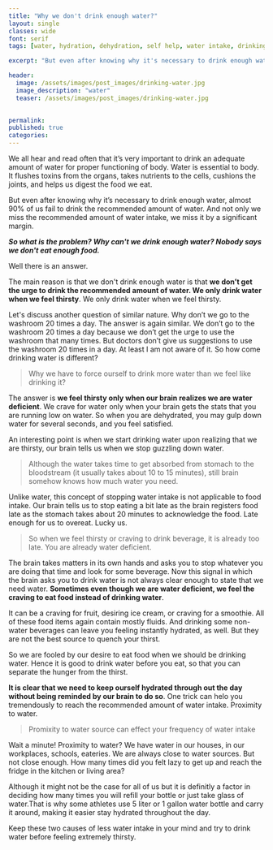```yaml
---
title: "Why we don't drink enough water?"
layout: single
classes: wide
font: serif
tags: [water, hydration, dehydration, self help, water intake, drinking water]

excerpt: "But even after knowing why it's necessary to drink enough water, almost 90% of us fail to drink the recommended amount of water enough water. And not only we miss the recommended amoount of water intake, we miss it by a significant margin."

header:
  image: /assets/images/post_images/drinking-water.jpg
  image_description: "water"
  teaser: /assets/images/post_images/drinking-water.jpg

  
permalink:
published: true
categories: 
---
```



We all hear and read often that it’s very important to drink an adequate amount of water for proper functioning of body. Water is essential to body. It flushes toxins from the organs, takes nutrients to the cells, cushions the joints, and helps us digest the food we eat.  
  

But even after knowing why it’s necessary to drink enough water, almost 90% of us fail to drink the recommended amount of water. And not only we miss the recommended amount of water intake, we miss it by a significant margin.
 

**_So what is the problem? Why can't we drink enough water? Nobody says we don't eat enough food._**

Well there is an answer.

The main reason is that we don't drink enough water is that **we don’t get the urge to drink the recommended amount of water. We only drink water when we feel thirsty**. We only drink water when we feel thirsty. 

Let's discuss another question of similar nature. Why don’t we go to the washroom 20 times a day. The answer is again similar. We don’t go to the washroom 20 times a day because we don’t get the urge to use the washroom that many times. But doctors don’t give us suggestions to use the washroom 20 times in a day. At least I am not aware of it. So how come drinking water is different?


>Why we have to force ourself to drink more water than we feel like drinking it?  


The answer is **we feel thirsty only when our brain realizes we are water deficient**. We crave for water only when your brain gets the stats that you are running low on water. So when you are dehydrated, you may gulp down water for several seconds, and you feel satisfied. 

An interesting point is when we start drinking water upon realizing that we are thirsty, our brain tells us when we stop guzzling down water.

> Although the water takes time to get absorbed from stomach to the bloodstream (it usually takes about 10 to 15 minutes), still brain somehow knows how much water you need.
  

Unlike water, this concept of stopping water intake is not applicable to food intake. Our brain tells us to stop eating a bit late as the brain registers food late as the stomach takes about 20 minutes to acknowledge the food. 	Late enough for us to overeat. Lucky us.

>So when we feel thirsty or craving to drink beverage, it is already too late. You are already water deficient.

The brain takes matters in its own hands and asks you to stop whatever you are doing that time and look for some beverage. Now this signal in which the brain asks you to drink water is not always clear enough to state that we need water. **Sometimes even though we are water deficient, we feel the craving to eat food instead of drinking water**.

It can be a craving for fruit, desiring ice cream, or craving for a smoothie. All of these food items again contain mostly fluids. And drinking some non-water beverages can leave you feeling instantly hydrated, as well. But they are not the best source to quench your thirst. 

So we are fooled by our desire to eat food when we should be drinking water. Hence it is good to drink water before you eat, so that you can separate the hunger from the thirst.

**It is clear that we need to keep ourself hydrated through out the day without being reminded by our brain to do so**. One trick can helo you tremendously to reach the recommended amount of water intake. Proximity to water.

>Promixity to water source can effect your frequency of water intake

Wait a minute! Proximity to water? We have water in our houses, in our workplaces, schools, eateries. We are always close to water sources. But not close enough. How many times did you felt lazy to get up and reach the fridge in the kitchen or living area? 

Although it might not be the case for all of us but it is definitly a factor in deciding how many times you will refill your bottle or just take glass of water.That is why some athletes use 5 liter or 1 gallon water bottle and carry it around, making it easier stay hydrated throughout the day.

Keep these two causes of less water intake in your mind and try to drink water before feeling extremely thirsty.




























